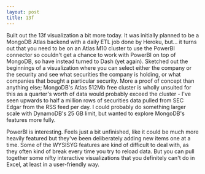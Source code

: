 ```yaml
---
layout: post
title: 13f
---
```


Built out the 13f visualization a bit more today. It was initially planned to be a MongoDB Atlas backend with a daily ETL job done by Heroku, but... it turns out that you need to be on an Atlas M10 cluster to use the PowerBI connector so couldn't get a chance to work with PowerBI on top of MongoDB, so have instead turned to Dash (yet again). Sketched out the beginnings of a visualization where you can select either the company or the security and see what securities the company is holding, or what companies that bought a particular security. More a proof of concept than anything else; MongoDB's Atlas 512Mb free cluster is wholly unsuited for this as a quarter's worth of data would probably exceed the cluster - I've seen upwards to half a million rows of securities data pulled from SEC Edgar from the RSS feed per day. I could probably do something larger scale with DynamoDB's 25 GB limit, but wanted to explore MongoDB's features more fully. 

PowerBI is interesting. Feels just a bit unfinished, like it could be much more heavily featured but they've been deliberately adding new items one at a time. Some of the WYSISYG features are kind of difficult to deal with, as they often kind of break every time you try to reload data. But you can pull together some nifty interactive visualizations that you definitely can't do in Excel, at least in a user-friendly way. 